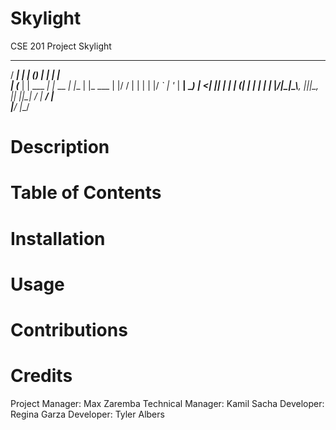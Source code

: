 # Skylight
CSE 201 Project Skylight

   _____ _          _ _       _     _   
  / ____| |        | (_)     | |   | |  
 | (___ | | ___   _| |_  __ _| |__ | |_ 
  \___ \| |/ / | | | | |/ _` | '_ \| __|
  ____) |   <| |_| | | | (_| | | | | |_ 
 |_____/|_|\_\\__, |_|_|\__, |_| |_|\__|
               __/ |     __/ |          
              |___/     |___/       



Description
==========================================


Table of Contents
==========================================


Installation
==========================================


Usage
==========================================


Contributions
==========================================


Credits
==========================================
Project Manager: Max Zaremba
Technical Manager: Kamil Sacha
Developer: Regina Garza
Developer: Tyler Albers


